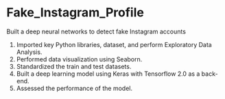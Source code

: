 # Fake_Instagram_Profile
Built a deep neural networks to detect fake Instagram accounts
1. Imported key Python libraries, dataset, and perform Exploratory Data Analysis.
2. Performed data visualization using Seaborn.
3. Standardized the train and test datasets.   
4. Built a deep learning model using Keras with Tensorflow 2.0 as a back-end.
5. Assessed the performance of the model.

